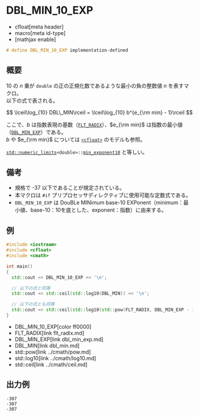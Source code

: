 # DBL_MIN_10_EXP
* cfloat[meta header]
* macro[meta id-type]
* [mathjax enable]

```cpp
# define DBL_MIN_10_EXP implementation-defined
```

## 概要
$10$ の $n$ 乗が `double` の正の正規化数であるような最小の負の整数値 $n$ を表すマクロ。  
以下の式で表される。

$$
\lceil\log_{10} DBL\_MIN\rceil = \lceil\log_{10} b^{e_{\rm min} - 1}\rceil
$$

ここで、$b$ は指数表現の基数（[`FLT_RADIX`](flt_radix.md)）、$e_{\rm min}$ は指数の最小値（[`DBL_MIN_EXP`](dbl_min_exp.md)）である。  
$b$ や $e_{\rm min}$ については [`<cfloat>`](../cfloat.md) のモデルも参照。

[`std::numeric_limits`](/reference/limits/numeric_limits.md)`<double>::`[`min_exponent10`](/reference/limits/numeric_limits/min_exponent10.md) と等しい。


## 備考
- 規格で -37 以下であることが規定されている。
- 本マクロは `#if` プリプロセッサディレクティブに使用可能な定数式である。
- `DBL_MIN_10_EXP` は DouBLe MINimum base-10 EXPonent（minimum：最小値、base-10：10を底とした、exponent：指数）に由来する。


## 例
```cpp example
#include <iostream>
#include <cfloat>
#include <cmath>

int main()
{
  std::cout << DBL_MIN_10_EXP << '\n';

  // 以下の式と同等
  std::cout << std::ceil(std::log10(DBL_MIN)) << '\n';

  // 以下の式とも同等
  std::cout << std::ceil(std::log10(std::pow(FLT_RADIX, DBL_MIN_EXP - 1))) << '\n';
}
```
* DBL_MIN_10_EXP[color ff0000]
* FLT_RADIX[link flt_radix.md]
* DBL_MIN_EXP[link dbl_min_exp.md]
* DBL_MIN[link dbl_min.md]
* std::pow[link ../cmath/pow.md]
* std::log10[link ../cmath/log10.md]
* std::ceil[link ../cmath/ceil.md]

## 出力例
```
-307
-307
-307
```
